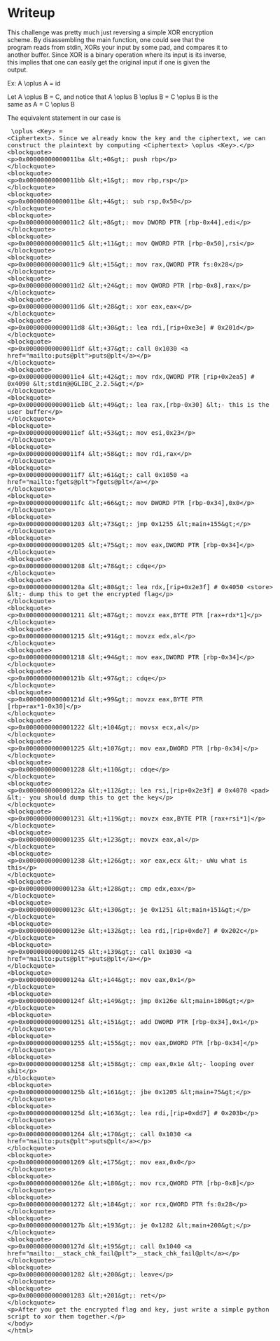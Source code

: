 # Writeup

This challenge was pretty much just reversing a simple XOR encryption scheme. By disassembling the main function, one could see that the program reads from stdin, XORs your input by some pad, and compares it to another buffer. Since XOR is a binary operation where its input is its inverse, this implies that one can easily get the original input if one is given the output.

Ex: A \oplus A = id 

Let A \oplus B = C, and notice that A \oplus B \oplus B = C \oplus B is the same as A = C \oplus B

The equivalent statement in our case is <Plaintext> \oplus <Key> = <Ciphertext>. Since we already know the key and the ciphertext, we can construct the plaintext by computing <Ciphertext> \oplus <Key>.


>   0x00000000000011ba <+0>:     push   rbp

>   0x00000000000011bb <+1>:     mov    rbp,rsp

>   0x00000000000011be <+4>:     sub    rsp,0x50

>   0x00000000000011c2 <+8>:     mov    DWORD PTR [rbp-0x44],edi

>   0x00000000000011c5 <+11>:    mov    QWORD PTR [rbp-0x50],rsi

>   0x00000000000011c9 <+15>:    mov    rax,QWORD PTR fs:0x28

>   0x00000000000011d2 <+24>:    mov    QWORD PTR [rbp-0x8],rax

>   0x00000000000011d6 <+28>:    xor    eax,eax

>   0x00000000000011d8 <+30>:    lea    rdi,[rip+0xe3e]        # 0x201d

>   0x00000000000011df <+37>:    call   0x1030 <puts@plt>

>   0x00000000000011e4 <+42>:    mov    rdx,QWORD PTR [rip+0x2ea5]        # 0x4090 <stdin@@GLIBC_2.2.5>

>   0x00000000000011eb <+49>:    lea    rax,[rbp-0x30] <- this is the user buffer

>   0x00000000000011ef <+53>:    mov    esi,0x23

>   0x00000000000011f4 <+58>:    mov    rdi,rax

>   0x00000000000011f7 <+61>:    call   0x1050 <fgets@plt>

>   0x00000000000011fc <+66>:    mov    DWORD PTR [rbp-0x34],0x0

>   0x0000000000001203 <+73>:    jmp    0x1255 <main+155>

>   0x0000000000001205 <+75>:    mov    eax,DWORD PTR [rbp-0x34]

>   0x0000000000001208 <+78>:    cdqe

>   0x000000000000120a <+80>:    lea    rdx,[rip+0x2e3f]        # 0x4050 <store> <- dump this to get the encrypted flag

>   0x0000000000001211 <+87>:    movzx  eax,BYTE PTR [rax+rdx*1]

>   0x0000000000001215 <+91>:    movzx  edx,al

>   0x0000000000001218 <+94>:    mov    eax,DWORD PTR [rbp-0x34]

>   0x000000000000121b <+97>:    cdqe

>   0x000000000000121d <+99>:    movzx  eax,BYTE PTR [rbp+rax*1-0x30]

>   0x0000000000001222 <+104>:   movsx  ecx,al

>   0x0000000000001225 <+107>:   mov    eax,DWORD PTR [rbp-0x34]

>   0x0000000000001228 <+110>:   cdqe

>   0x000000000000122a <+112>:   lea    rsi,[rip+0x2e3f]        # 0x4070 <pad> <- you should dump this to get the key

>   0x0000000000001231 <+119>:   movzx  eax,BYTE PTR [rax+rsi*1]

>   0x0000000000001235 <+123>:   movzx  eax,al

>   0x0000000000001238 <+126>:   xor    eax,ecx <- uWu what is this

>   0x000000000000123a <+128>:   cmp    edx,eax

>   0x000000000000123c <+130>:   je     0x1251 <main+151>

>   0x000000000000123e <+132>:   lea    rdi,[rip+0xde7]        # 0x202c

>   0x0000000000001245 <+139>:   call   0x1030 <puts@plt>

>   0x000000000000124a <+144>:   mov    eax,0x1

>   0x000000000000124f <+149>:   jmp    0x126e <main+180>

>   0x0000000000001251 <+151>:   add    DWORD PTR [rbp-0x34],0x1

>   0x0000000000001255 <+155>:   mov    eax,DWORD PTR [rbp-0x34]

>   0x0000000000001258 <+158>:   cmp    eax,0x1e <- looping over shit

>   0x000000000000125b <+161>:   jbe    0x1205 <main+75>

>   0x000000000000125d <+163>:   lea    rdi,[rip+0xdd7]        # 0x203b

>   0x0000000000001264 <+170>:   call   0x1030 <puts@plt>

>   0x0000000000001269 <+175>:   mov    eax,0x0

>   0x000000000000126e <+180>:   mov    rcx,QWORD PTR [rbp-0x8]

>   0x0000000000001272 <+184>:   xor    rcx,QWORD PTR fs:0x28

>   0x000000000000127b <+193>:   je     0x1282 <main+200>

>   0x000000000000127d <+195>:   call   0x1040 <__stack_chk_fail@plt>

>   0x0000000000001282 <+200>:   leave

>   0x0000000000001283 <+201>:   ret

After you get the encrypted flag and key, just write a simple python script to xor them together.
